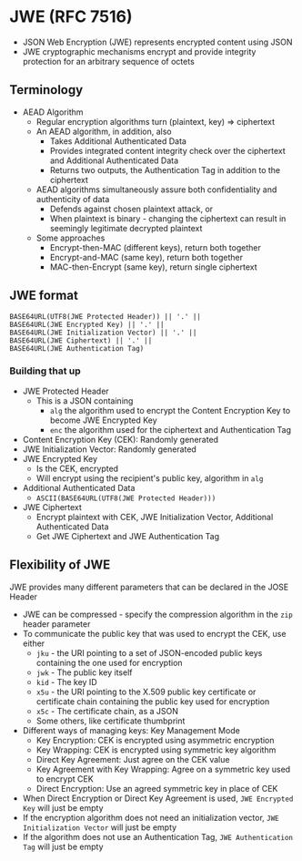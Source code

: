 # JWE (RFC 7516)

+ JSON Web Encryption (JWE) represents encrypted content using JSON
+ JWE cryptographic mechanisms encrypt and provide integrity protection for an
  arbitrary sequence of octets

## Terminology

+ AEAD Algorithm
  + Regular encryption algorithms turn (plaintext, key) => ciphertext
  + An AEAD algorithm, in addition, also
    + Takes Additional Authenticated Data
    + Provides integrated content integrity check over the ciphertext and
      Additional Authenticated Data
    + Returns two outputs, the Authentication Tag in addition to the ciphertext
  + AEAD algorithms simultaneously assure both confidentiality and authenticity
    of data
    + Defends against chosen plaintext attack, or
    + When plaintext is binary - changing the ciphertext can result in
      seemingly legitimate decrypted plaintext
  + Some approaches
    + Encrypt-then-MAC (different keys), return both together
    + Encrypt-and-MAC (same key), return both together
    + MAC-then-Encrypt (same key), return single ciphertext

## JWE format

```
BASE64URL(UTF8(JWE Protected Header)) || '.' ||
BASE64URL(JWE Encrypted Key) || '.' ||
BASE64URL(JWE Initialization Vector) || '.' ||
BASE64URL(JWE Ciphertext) || '.' ||
BASE64URL(JWE Authentication Tag)
```

### Building that up

+ JWE Protected Header
  + This is a JSON containing
    + `alg` the algorithm used to encrypt the Content Encryption Key to become
      JWE Encrypted Key
    + `enc` the algorithm used for the ciphertext and Authentication Tag
+ Content Encryption Key (CEK): Randomly generated
+ JWE Initialization Vector: Randomly generated
+ JWE Encrypted Key
  + Is the CEK, encrypted
  + Will encrypt using the recipient's public key, algorithm in `alg`
+ Additional Authenticated Data
  + `ASCII(BASE64URL(UTF8(JWE Protected Header)))`
+ JWE Ciphertext
  + Encrypt plaintext with CEK, JWE Initialization Vector, Additional Authenticated Data
  + Get JWE Ciphertext and JWE Authentication Tag

## Flexibility of JWE

JWE provides many different parameters that can be declared in the JOSE Header

+ JWE can be compressed - specify the compression algorithm in the `zip` header parameter
+ To communicate the public key that was used to encrypt the CEK, use either
  + `jku` - the URI pointing to a set of JSON-encoded public keys containing
    the one used for encryption
  + `jwk` - The public key itself
  + `kid` - The key ID
  + `x5u` - the URI pointing to the X.509 public key certificate or certificate
    chain containing the public key used for encryption
  + `x5c` - The certificate chain, as a JSON
  + Some others, like certificate thumbprint
+ Different ways of managing keys: Key Management Mode
  + Key Encryption: CEK is encrypted using asymmetric encryption
  + Key Wrapping: CEK is encrypted using symmetric key algorithm
  + Direct Key Agreement: Just agree on the CEK value
  + Key Agreement with Key Wrapping: Agree on a symmetric key used to encrypt CEK
  + Direct Encryption: Use an agreed symmetric key in place of CEK
+ When Direct Encryption or Direct Key Agreement is used, `JWE Encrypted Key`
  will just be empty
+ If the encryption algorithm does not need an initialization vector, `JWE
  Initialization Vector` will just be empty
+ If the algorithm does not use an Authentication Tag, `JWE Authentication Tag`
  will just be empty
